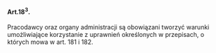 #### Art.18<sup>3</sup>.

Pracodawcy oraz organy administracji są obowiązani tworzyć warunki umożliwiające korzystanie z uprawnień określonych w przepisach, o których mowa w art. 181 i 182.

